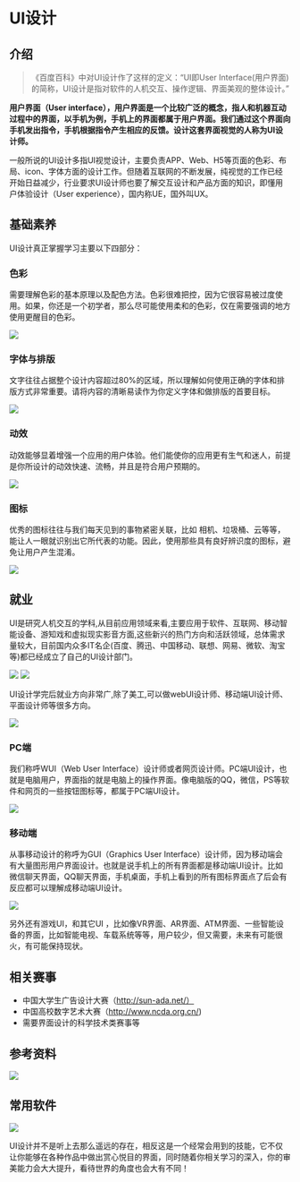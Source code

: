 #  UI设计

## 介绍

> 《百度百科》中对UI设计作了这样的定义：“UI即User Interface(用户界面)的简称，UI设计是指对软件的人机交互、操作逻辑、界面美观的整体设计。”

**用户界面（User interface），用户界面是一个比较广泛的概念，指人和机器互动过程中的界面，以手机为例，手机上的界面都属于用户界面。我们通过这个界面向手机发出指令，手机根据指令产生相应的反馈。设计这套界面视觉的人称为UI设计师。**

一般所说的UI设计多指UI视觉设计，主要负责APP、Web、H5等页面的色彩、布局、icon、字体方面的设计工作。但随着互联网的不断发展，纯视觉的工作已经开始日益减少，行业要求UI设计师也要了解交互设计和产品方面的知识，即懂用户体验设计（User  experience），国内称UE，国外叫UX。

## 基础素养

UI设计真正掌握学习主要以下四部分：

### 色彩

需要理解色彩的基本原理以及配色方法。色彩很难把控，因为它很容易被过度使用。如果，你还是一个初学者，那么尽可能使用柔和的色彩，仅在需要强调的地方使用更醒目的色彩。

![](https://corona-images2.obs.cn-north-4.myhuaweicloud.com/tech-gateway-intro/8.jpg)

### 字体与排版

文字往往占据整个设计内容超过80%的区域，所以理解如何使用正确的字体和排版方式非常重要。请将内容的清晰易读作为你定义字体和做排版的首要目标。

![](https://corona-images2.obs.cn-north-4.myhuaweicloud.com/tech-gateway-intro/27.jpg)

### 动效

动效能够显着增强一个应用的用户体验。他们能使你的应用更有生气和迷人，前提是你所设计的动效快速、流畅，并且是符合用户预期的。

![](https://corona-images2.obs.cn-north-4.myhuaweicloud.com/tech-gateway-intro/21.jpg)

### 图标

优秀的图标往往与我们每天见到的事物紧密关联，比如 相机、垃圾桶、云等等，能让人一眼就识别出它所代表的功能。因此，使用那些具有良好辨识度的图标，避免让用户产生混淆。

![](https://corona-images2.obs.cn-north-4.myhuaweicloud.com/tech-gateway-intro/20.png)

## 就业

UI是研究人机交互的学科,从目前应用领域来看,主要应用于软件、互联网、移动智能设备、游知戏和虚拟现实影音方面,这些新兴的热门方向和活跃领域，总体需求量较大，目前国内众多IT名企(百度、腾迅、中国移动、联想、网易、微软、淘宝等)都已经成立了自己的UI设计部门。

![](https://corona-images2.obs.cn-north-4.myhuaweicloud.com/tech-gateway-intro/24.png)
![](https://corona-images2.obs.cn-north-4.myhuaweicloud.com/tech-gateway-intro/25.png)

 UI设计学完后就业方向非常广,除了美工,可以做webUI设计师、移动端UI设计师、平面设计师等很多方向。

![](https://corona-images2.obs.cn-north-4.myhuaweicloud.com/tech-gateway-intro/6.jpg)

### PC端

我们称呼WUI（Web User Interface）设计师或者网页设计师。PC端UI设计，也就是电脑用户，界面指的就是电脑上的操作界面。像电脑版的QQ，微信，PS等软件和网页的一些按钮图标等，都属于PC端UI设计。

![](https://corona-images2.obs.cn-north-4.myhuaweicloud.com/tech-gateway-intro/12.jpg)

### 移动端

从事移动设计的称呼为GUI（Graphics User Interface）设计师，因为移动端会有大量图形用户界面设计。也就是说手机上的所有界面都是移动端UI设计。比如微信聊天界面，QQ聊天界面，手机桌面，手机上看到的所有图标界面点了后会有反应都可以理解成移动端UI设计。

![](https://corona-images2.obs.cn-north-4.myhuaweicloud.com/tech-gateway-intro/11.jpg)



另外还有游戏UI，和其它UI ，比如像VR界面、AR界面、ATM界面、一些智能设备的界面，比如智能电视、车载系统等等，用户较少，但又需要，未来有可能很火，有可能保持现状。

## 相关赛事      

* 中国大学生广告设计大赛（http://sun-ada.net/）
* 中国高校数字艺术大赛（http://www.ncda.org.cn/)
* 需要界面设计的科学技术类赛事等


## 参考资料

![](https://corona-images2.obs.cn-north-4.myhuaweicloud.com/tech-gateway-intro/22.png)

## 常用软件

![](https://corona-images2.obs.cn-north-4.myhuaweicloud.com/tech-gateway-intro/27.png)

UI设计并不是听上去那么遥远的存在，相反这是一个经常会用到的技能，它不仅让你能够在各种作品中做出赏心悦目的界面，同时随着你相关学习的深入，你的审美能力会大大提升，看待世界的角度也会大有不同！
